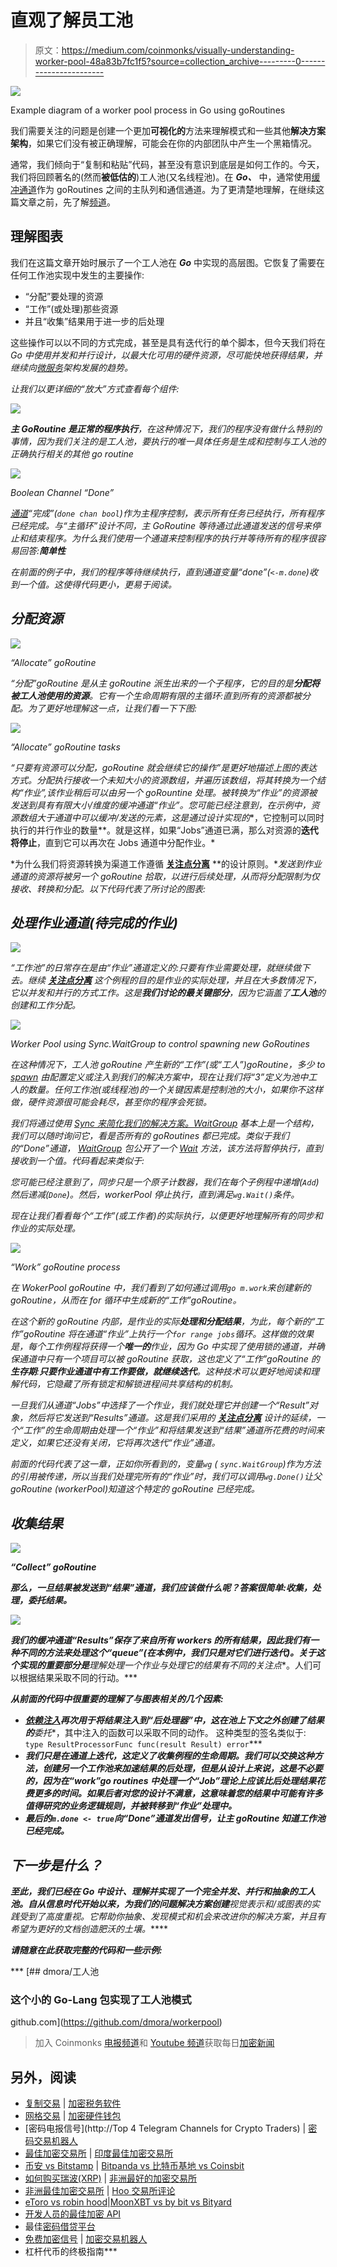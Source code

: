 # 直观了解员工池

> 原文：<https://medium.com/coinmonks/visually-understanding-worker-pool-48a83b7fc1f5?source=collection_archive---------0----------------------->

![](img/202a0f3870dbbc35c752d0b2a107e298.png)

Example diagram of a worker pool process in Go using goRoutines

我们需要关注的问题是创建一个更加**可视化的**方法来理解模式和一些其他**解决方案架构**，如果它们没有被正确理解，可能会在你的内部团队中产生一个黑箱情况。

通常，我们倾向于“复制和粘贴”代码，甚至没有意识到底层是如何工作的。今天，我们将回顾著名的(然而**被低估的**)工人池(又名线程池)。在 ***Go、*** 中，通常使用[缓冲通道](https://tour.golang.org/concurrency/3)作为 goRoutines 之间的主队列和通信通道。为了更清楚地理解，在继续这篇文章之前，先了解[频道](https://tour.golang.org/concurrency/2)。

## 理解图表

我们在这篇文章开始时展示了一个工人池在 ***Go*** 中实现的高层图。它恢复了需要在任何工作池实现中发生的主要操作:

*   “分配”要处理的资源
*   “工作”(或处理)那些资源
*   并且“收集”结果用于进一步的后处理

这些操作可以以不同的方式完成，甚至是具有迭代行的单个脚本，但今天我们将在*Go 中使用并发和并行设计，以最大化可用的硬件资源，尽可能快地获得结果，并继续向[微服务](https://en.wikipedia.org/wiki/Microservices)架构发展的趋势。*

*让我们以更详细的“放大”方式查看每个组件:*

*![](img/c4b2de5048a0f059158ef0ef6dbb14d2.png)*

***主 GoRoutine 是正常的程序执行**，在这种情况下，我们的程序没有做什么特别的事情，因为我们关注的是工人池，要执行的唯一具体任务是生成和控制与工人池的正确执行相关的其他 go routine*

*![](img/277bfc42cd48f698371f3ea2f1c78a63.png)*

*Boolean Channel “Done”*

*[通道](https://tour.golang.org/concurrency/2)“完成”(`done chan bool`)作为主程序控制，表示所有任务已经执行，所有程序已经完成。与“主循环”设计不同，主 GoRoutine 等待通过此通道发送的信号来停止和结束程序。为什么我们使用一个通道来控制程序的执行并等待所有的程序很容易回答:**简单性***

*在前面的例子中，我们的程序等待继续执行，直到通道变量“done”(`<-m.done`)收到一个值。这使得代码更小，更易于阅读。*

## *分配资源*

*![](img/68cc92be95d78c79da2fa62f4c6021b9.png)*

*“Allocate” goRoutine*

*“分配”goRoutine 是从主 goRoutine 派生出来的一个子程序，它的目的是**分配将被工人池使用的资源**。它有一个生命周期有限的主循环:直到所有的资源都被分配。为了更好地理解这一点，让我们看一下下图:*

*![](img/bceb2799bbb324e2c58db744ba9b786c.png)*

*“Allocate” goRoutine tasks*

*“*只要有资源可以分配，goRoutine 就会继续它的操作*”是更好地描述上图的表达方式。分配执行接收一个未知大小的资源数组，并遍历该数组，将其转换为一个结构“作业”,该作业稍后可以由另一个 goRountine 处理。被转换为“作业”的资源被发送到具有有限大小/维度的缓冲通道“作业”。您可能已经注意到，在示例中，资源数组大于通道中可以缓冲/发送的元素，这是通过设计实现的**，它控制可以同时执行的并行作业的数量**。就是这样，如果“Jobs”通道已满，那么对资源的**迭代将停止**，直到它可以再次在 Jobs 通道中分配作业。*

*为什么我们将资源转换为渠道工作遵循 [**关注点分离**](https://en.wikipedia.org/wiki/Separation_of_concerns) **的设计原则。**发送到作业通道的资源将被另一个 goRoutine 拾取，以进行后续处理，从而将分配限制为仅接收、转换和分配。以下代码代表了所讨论的图表:*

## *处理作业通道(待完成的作业)*

*![](img/0d259ebf75d0d7a359de5fe62302b1ba.png)*

*“工作池”的日常存在是由“作业”通道定义的:只要有作业需要处理，就继续做下去。继续 [**关注点分离**](https://en.wikipedia.org/wiki/Separation_of_concerns) 这个例程的目的是作业的实际处理，并且在大多数情况下，它以并发和并行的方式工作。这是**我们讨论的最关键部分**，因为它涵盖了**工人池**的创建和工作分配。*

*![](img/dc70985b505d221def4b95e1b9ad0129.png)*

*Worker Pool using Sync.WaitGroup to control spawning new GoRoutines*

*在这种情况下，工人池 goRoutine 产生新的“工作”(或“工人”)goRoutine，多少 to [spawn](https://gobyexample.com/goroutines) 由配置定义或注入到我们的解决方案中，现在让我们将“3”定义为池中工人的数量。任何工作池(或线程池)的一个关键因素是控制池的大小，如果你不这样做，硬件资源很可能会耗尽，甚至你的程序会死锁。*

*我们将通过使用 [Sync 来简化我们的解决方案。WaitGroup](https://nanxiao.me/en/use-sync-waitgroup-in-golang/) 基本上是一个结构，我们可以随时询问它，看是否所有的 goRoutines 都已完成。类似于我们的“Done”通道， [WaitGroup](https://golang.org/pkg/sync/#WaitGroup) 包公开了一个 [Wait](https://golang.org/pkg/sync/#Cond.Wait) 方法，该方法将暂停执行，直到接收到一个值。代码看起来类似于:*

*您可能已经注意到了，同步只是一个原子计数器，我们在每个子例程中递增(`Add`)然后递减(`Done`)。然后，workerPool 停止执行，直到满足`wg.Wait()`条件。*

*现在让我们看看每个“工作”(或工作者)的实际执行，以便更好地理解所有的同步和作业的实际处理。*

*![](img/b03547f2eefc51036af55a19eb5ee28f.png)*

*“Work” goRoutine process*

*在 WokerPool goRoutine 中，我们看到了如何通过调用`go m.work`来创建新的 goRoutine，从而在 for 循环中生成新的“工作”goRoutine。*

*在这个新的 goRoutine 内部，是作业的实际**处理和分配结果**，为此，每个新的“工作”goRoutine 将在通道“作业”上执行一个`for range jobs`循环。这样做的效果是，每个工作例程将获得一个**唯一的**作业，因为 Go 中实现了使用锁的通道，并确保通道中只有一个项目可以被 goRoutine 获取，这也定义了“工作”goRoutine 的**生存期**:**只要作业通道中有工作要做，就继续迭代**。这种技术可以更好地阅读和理解代码，它隐藏了所有锁定和解锁进程间共享结构的机制。*

*一旦我们从通道“Jobs”中选择了一个作业，我们就处理它并创建一个“Result”对象，然后将它发送到“Results”通道。这是我们采用的 [**关注点分离**](https://en.wikipedia.org/wiki/Separation_of_concerns) 设计的延续，一个“工作”的生命周期由处理一个“作业”和将结果发送到“结果”通道所花费的时间来定义，如果它还没有关闭，它将再次迭代“作业”通道。*

*前面的代码代表了这一章，正如你所看到的，变量`wg` ( `sync.WaitGroup`)作为方法的引用被传递，所以当我们处理完所有的“作业”时，我们可以调用`wg.Done()`让父 goRoutine (workerPool)知道这个特定的 goRoutine 已经完成。*

## ***收集结果***

***![](img/af9eeb5d78c0406353b9951175ac3f65.png)***

***“Collect” goRoutine***

***那么，一旦结果被发送到“结果”通道，我们应该做什么呢？答案很简单:**收集，处理，委托结果**。***

***![](img/2f64778ae19bee975ee5fbc595ea1614.png)***

***我们的缓冲通道“Results”保存了来自所有 workers 的所有结果，因此我们有一种不同的方法来处理这个“queue”(在本例中，我们只是对它们进行迭代)。关于这个实现的重要部分是**理解处理一个作业与处理它的结果有不同的关注点**。人们可以根据结果采取不同的行动。***

***从前面的代码中很重要的理解了与图表相关的几个因素:***

*   ***[依赖注入](https://en.wikipedia.org/wiki/Dependency_injection)再次用于将结果注入到“后处理器”中，这在池上下文之外创建了结果的**委托**，其中注入的函数可以采取不同的动作。
    这种类型的签名类似于:
    `type ResultProcessorFunc func(result Result) error`***
*   ***我们只是在通道上迭代，**这定义了收集例程**的生命周期。我们可以交换这种方法，创建另一个工作池来加速结果的后处理，但是从设计上来说，这是不必要的，因为在“work”go routines 中处理一个“Job”理论上应该比后处理结果花费更多的时间。如果后者对您的设计不满意，这意味着您的结果中可能有许多值得研究的业务逻辑规则，并被转移到“作业”处理中。***
*   ***最后的`m.done <- true`向“Done”通道发出信号，让主 goRoutine 知道工作池已经完成。***

## ***下一步是什么？***

***至此，我们已经在 **Go** 中设计、理解并实现了一个完全并发、并行和抽象的工人池。自从信息时代开始以来，为我们的问题解决方案创建**视觉表示和/或图表的实践受到了高度重视。它帮助你抽象、发现模式和机会来改进你的解决方案，并且有希望为更好的文档创造肥沃的土壤。*****

***请随意在此获取完整的代码和一些示例:***

***[](https://github.com/dmora/workerpool) [## dmora/工人池

### 这个小的 Go-Lang 包实现了工人池模式

github.com](https://github.com/dmora/workerpool) 

> 加入 Coinmonks [电报频道](https://t.me/coincodecap)和 [Youtube 频道](https://www.youtube.com/c/coinmonks/videos)获取每日[加密新闻](http://coincodecap.com/)

## 另外，阅读

*   [复制交易](/coinmonks/top-10-crypto-copy-trading-platforms-for-beginners-d0c37c7d698c) | [加密税务软件](/coinmonks/crypto-tax-software-ed4b4810e338)
*   [网格交易](https://coincodecap.com/grid-trading) | [加密硬件钱包](/coinmonks/the-best-cryptocurrency-hardware-wallets-of-2020-e28b1c124069)
*   [密码电报信号](http://Top 4 Telegram Channels for Crypto Traders) | [密码交易机器人](/coinmonks/crypto-trading-bot-c2ffce8acb2a)
*   [最佳加密交易所](/coinmonks/crypto-exchange-dd2f9d6f3769) | [印度最佳加密交易所](/coinmonks/bitcoin-exchange-in-india-7f1fe79715c9)
*   [币安 vs Bitstamp](https://coincodecap.com/binance-vs-bitstamp) | [Bitpanda vs 比特币基地 vs Coinsbit](https://coincodecap.com/bitpanda-coinbase-coinsbit)
*   [如何购买瑞波(XRP)](https://coincodecap.com/buy-ripple-india) | [非洲最好的加密交易所](https://coincodecap.com/crypto-exchange-africa)
*   [非洲最佳加密交易所](https://coincodecap.com/crypto-exchange-africa) | [Hoo 交易所评论](https://coincodecap.com/hoo-exchange-review)
*   [eToro vs robin hood](https://coincodecap.com/etoro-robinhood)|[MoonXBT vs by bit vs Bityard](https://coincodecap.com/bybit-bityard-moonxbt)
*   [开发人员的最佳加密 API](/coinmonks/best-crypto-apis-for-developers-5efe3a597a9f)
*   最佳[密码借贷平台](/coinmonks/top-5-crypto-lending-platforms-in-2020-that-you-need-to-know-a1b675cec3fa)
*   [免费加密信号](/coinmonks/free-crypto-signals-48b25e61a8da) | [加密交易机器人](/coinmonks/crypto-trading-bot-c2ffce8acb2a)
*   杠杆代币的终极指南***